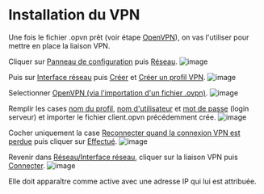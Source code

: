 # Installation du VPN

Une fois le fichier .opvn prêt (voir étape [OpenVPN](https://github.com/Grievous400/Projet-M1-TRI/blob/main/chirpstack/vpn.md)), on vas l'utiliser pour mettre en place la liaison VPN.

Cliquer sur <ins>Panneau de configuration</ins> puis <ins>Réseau</ins>.
![image](https://github.com/user-attachments/assets/a2658724-6ae7-4705-9342-58edab480665)

Puis sur <ins>Interface réseau</ins> puis <ins>Créer</ins> et <ins>Créer un profil VPN</ins>.
![image](https://github.com/user-attachments/assets/92ecae87-bc4e-49a1-8818-57530a9f035c)

Selectionner <ins>OpenVPN (via l'importation d'un fichier .ovpn)</ins>.
![image](https://github.com/user-attachments/assets/ea88249f-37a8-4275-b857-f8cd9f12a0b9)

Remplir les cases <ins>nom du profil</ins>, <ins>nom d'utilisateur</ins> et <ins>mot de passe</ins> (login serveur) et importer le fichier client.opvn précédemment crée.
![image](https://github.com/user-attachments/assets/3c342d1c-1c3d-458f-a691-ae414ff3c77e)

Cocher uniquement la case <ins>Reconnecter quand la connexion VPN est perdue</ins> puis cliquer sur <ins>Effectué</ins>.
![image](https://github.com/user-attachments/assets/863f1d5a-e930-44d5-8d9f-54f4acfbb41d)

Revenir dans <ins>Réseau/Interface réseau</ins>, cliquer sur la liaison VPN puis <ins>Connecter</ins>.
![image](https://github.com/user-attachments/assets/4f7e0337-420e-48b4-82f7-db957f4eee92)

Elle doit apparaître comme active avec une adresse IP qui lui est attribuée.
